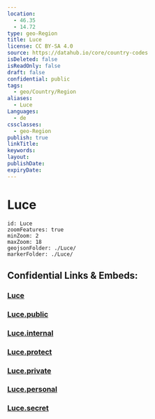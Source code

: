 ```yaml
---
location:
  - 46.35
  - 14.72
type: geo-Region
title: Luce
license: CC BY-SA 4.0
source: https://datahub.io/core/country-codes
isDeleted: false
isReadOnly: false
draft: false
confidential: public
tags:
  - geo/Country/Region
aliases:
  - Luce
Languages:
  - de
cssclasses:
  - geo-Region
publish: true
linkTitle:
keywords:
layout:
publishDate:
expiryDate:
---
```


# Luce

```leaflet
id: Luce
zoomFeatures: true 
minZoom: 2 
maxZoom: 18
geojsonFolder: ./Luce/
markerFolder: ./Luce/
```


## Confidential Links & Embeds: 

### [Luce](/_Standards/Earth/Continent/Europe/Europe~Central/Slovenia/Regions~Slovenia/Savinjska/counties~Savinjska/Luce.md) 

### [Luce.public](/_public/Earth/Continent/Europe/Europe~Central/Slovenia/Regions~Slovenia/Savinjska/counties~Savinjska/Luce.public.md) 

### [Luce.internal](/_internal/Earth/Continent/Europe/Europe~Central/Slovenia/Regions~Slovenia/Savinjska/counties~Savinjska/Luce.internal.md) 

### [Luce.protect](/_protect/Earth/Continent/Europe/Europe~Central/Slovenia/Regions~Slovenia/Savinjska/counties~Savinjska/Luce.protect.md) 

### [Luce.private](/_private/Earth/Continent/Europe/Europe~Central/Slovenia/Regions~Slovenia/Savinjska/counties~Savinjska/Luce.private.md) 

### [Luce.personal](/_personal/Earth/Continent/Europe/Europe~Central/Slovenia/Regions~Slovenia/Savinjska/counties~Savinjska/Luce.personal.md) 

### [Luce.secret](/_secret/Earth/Continent/Europe/Europe~Central/Slovenia/Regions~Slovenia/Savinjska/counties~Savinjska/Luce.secret.md)

